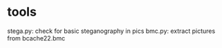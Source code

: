 # tools

stega.py: check for basic steganography in pics
bmc.py: extract pictures from bcache22.bmc

